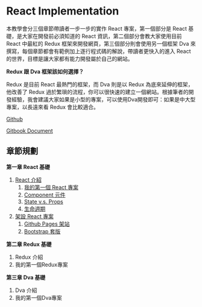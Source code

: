 # React Implementation

本教學會分三個章節帶讀者一步一步的實作 React 專案，第一個部分是 React 基礎，是大家在開發前必須知道的 React 資訊，第二個部分會教大家使用目前 React 中最紅的 Redux 框架來開發網頁，第三個部分則會使用另一個框架 Dva 來撰寫，每個章節都會有範例加上逐行程式碼的解說，帶讀者更快入的進入 React 的世界，目標是讓大家都有能力開發屬於自己的網站。

**Redux 跟 Dva 框架該如何選擇？**

Redux 是目前 React 最熱門的框架，而 Dva 則是以 Redux 為底來延伸的框架，他改善了 Redux 過於繁瑣的流程，你可以很快速的建立一個網站。根據筆者的開發經驗，我會建議大家如果是小型的專案，可以使用Dva開發即可：如果是中大型專案，以長遠來看 Redux 會比較適合。

[Github](https://github.com/weichinhsu/react-implement)

[Gitbook Document](https://weichin.gitbook.io/react-implementation/)

## 章節規劃

**第一章 React 基礎**
1. [React 介紹](https://weichin.gitbook.io/react-implementation/ch1-react-introduction)
   1. [我的第一個 React 專案](https://weichin.gitbook.io/react-implementation/ch1-react-introduction/1-first-react-project)
   2. [Component 元件](https://weichin.gitbook.io/react-implementation/ch1-react-introduction/2-component)
   3. [State v.s. Props](https://weichin.gitbook.io/react-implementation/ch1-react-introduction/3-props-and-state) 
   4. [生命週期](https://weichin.gitbook.io/react-implementation/ch1-react-introduction/4-lifecycle)
2. [架設 React 專案](https://weichin.gitbook.io/react-implement/ch2-deploy-react)
   1.  [Github Pages 架站](https://weichin.gitbook.io/react-implement/ch2-deploy-react/1-react-gh-pages)
   2.  [Bootstrap 套版](https://weichin.gitbook.io/react-implement/ch2-deploy-react/2-react-bootstrap)

**第二章 Redux 基礎**

1. Redux 介紹
2. 我的第一個Redux專案

**第三章 Dva 基礎**

1. Dva 介紹
2. 我的第一個Dva專案
